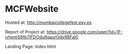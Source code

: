 # MCFWebsite

Hosted at: http://mumbaicollegefest.esy.es

Report of Project at: https://drive.google.com/open?id=1F-ivhpmS6fb7lFDOdu9qaurGdx9BFal0

Landing Page: index.html
